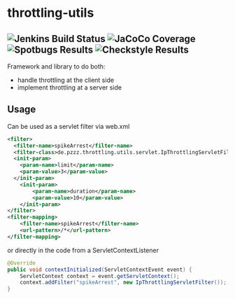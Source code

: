 # throttling-utils
![Jenkins Build Status](http://cdn.pzzz.de/throttling-utils-status.svg) ![JaCoCo Coverage](http://cdn.pzzz.de/throttling-utils-jacoco.svg) ![Spotbugs Results](http://cdn.pzzz.de/throttling-utils-findbugs.svg) ![Checkstyle Results](http://cdn.pzzz.de/throttling-utils-checkstyle.svg)
-----
Framework and library to do both:
- handle throttling at the client side
- implement throttling at a server side
## Usage
Can be used as a servlet filter via web.xml
```xml
<filter>
  <filter-name>spikeArrest</filter-name>
  <filter-class>de.pzzz.throttling.utils.servlet.IpThrottlingServletFilter</filter-class>
  <init-param>
    <param-name>limit</param-name>
    <param-value>3</param-value>
  </init-param>
	<init-param>
		<param-name>duration</param-name>
		<param-value>10</param-value>
	</init-param>
</filter>
<filter-mapping>
	<filter-name>spikeArrest</filter-name>
	<url-pattern>/*</url-pattern>
</filter-mapping>
```
or directly in the code from a ServletContextListener
```java
@Override
public void contextInitialized(ServletContextEvent event) {
	ServletContext context = event.getServletContext();
	context.addFilter("spikeArrest", new IpThrottlingServletFilter());
}
```
